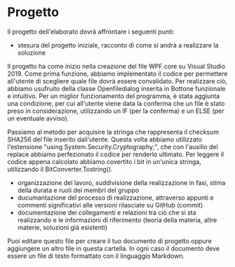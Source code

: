 # Progetto

Il progetto dell'elaborato dovrà affrontare i seguenti punti:
- stesura del progetto iniziale, racconto di come si andrà a realizzare la soluzione

Il progetto ha come inizio nella creazione del file WPF.core su Visual Studio 2019. Come prima funzione, abbiamo implementato il codice per permettere all'utente di scegliere quale file dovrà essere convalidato. Per realizzare ciò, abbiamo usufruito della classe Openfiledialog inserita in Bottone funzionale e intuitivo. Per un miglior funzionamento del programma, è stata aggiunta una condizione, per cui all'utente viene data la conferma che un file è stato preso in considerazione, utilizzando un IF (per la conferma) e un ELSE (per un eventuale avviso).

Passiamo al metodo per acquisire la stringa che rappresenta il checksum SHA256 del file inserito dall'utente. Questa volta abbiamo utilizzato l'estensione "using System.Security.Cryptography;", che con l'ausilio del replace abbiamo perfezionato il codice per renderlo ultimato. Per leggere il codice appena calcolato abbiamo covertito i bit in un'unica stringa, utilizzando il BitConverter.Tostring().





- organizzazione del lavoro, suddivisione della realizzazione in fasi, stima della durata e ruoli dei membri del gruppo
- ducumantazione del processo di realizzazione, attraverso appunti e commenti significativi alle versioni rilasciate su GitHub (commit)
- documentazione dei collegamenti e relazioni tra ciò che si sta realizzando e le informazioni di riferimento (teoria della materia, altre materie, soluzioni già esistenti)

Puoi editare questo file per creare il tuo documento di progetto oppure aggiungere un altro file in questa cartella. In ogni caso il documento deve essere un file di testo formattato con il linguaggio Markdown.
